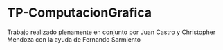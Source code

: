 # TP-ComputacionGrafica

Trabajo realizado plenamente en conjunto por Juan Castro y Christopher Mendoza con la ayuda de Fernando Sarmiento
